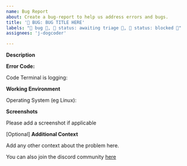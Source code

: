 ```yaml
---
name: Bug Report
about: Create a bug-report to help us address errors and bugs.
title: '🐛 BUG: BUG TITLE HERE'
labels: "🐛 bug 🐛, 🚦 status: awaiting triage 🚦, 🚧 status: blocked 🚧"
assignees: 'j-dogcoder'

---
```


**Description**

<!--A clear and concise description of what the bug is.-->

**Error Code:**

Code Terminal is logging:

**Working Environment**

Operating System (eg Linux):

**Screenshots**

Please add a screenshot if applicable

[Optional] **Additional Context**

Add any other context about the problem here.

You can also join the discord community [here](https://discord.com/invite/HSupF99kpq)
